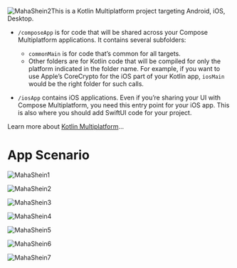 ![MahaShein2](https://github.com/user-attachments/assets/0b2ee2a7-eb5d-444f-8526-26180875f7f6)This is a Kotlin Multiplatform project targeting Android, iOS, Desktop.

* `/composeApp` is for code that will be shared across your Compose Multiplatform applications.
  It contains several subfolders:
  - `commonMain` is for code that’s common for all targets.
  - Other folders are for Kotlin code that will be compiled for only the platform indicated in the folder name.
    For example, if you want to use Apple’s CoreCrypto for the iOS part of your Kotlin app,
    `iosMain` would be the right folder for such calls.

* `/iosApp` contains iOS applications. Even if you’re sharing your UI with Compose Multiplatform, 
  you need this entry point for your iOS app. This is also where you should add SwiftUI code for your project.


Learn more about [Kotlin Multiplatform](https://www.jetbrains.com/help/kotlin-multiplatform-dev/get-started.html)…

# App Scenario 
![MahaShein1](https://github.com/user-attachments/assets/c8cdb7d6-37bb-4d26-9a20-a19136ef442b)

![MahaShein2](https://github.com/user-attachments/assets/7460fb2a-e093-4699-952a-ea884405896b)

![MahaShein3](https://github.com/user-attachments/assets/18d4e706-4f4b-4e00-a36c-38080e3bb997)

![MahaShein4](https://github.com/user-attachments/assets/9866dd2e-61d0-41f7-92e1-2e4fa0b42335)

![MahaShein5](https://github.com/user-attachments/assets/ac39302a-c8dd-44d8-9c97-fc1b26b8e36f)

![MahaShein6](https://github.com/user-attachments/assets/cd402995-2f6b-47e2-9cad-3517b983f036)

![MahaShein7](https://github.com/user-attachments/assets/466a15d5-a7b8-46c2-85c2-c42ec4c1404c)
